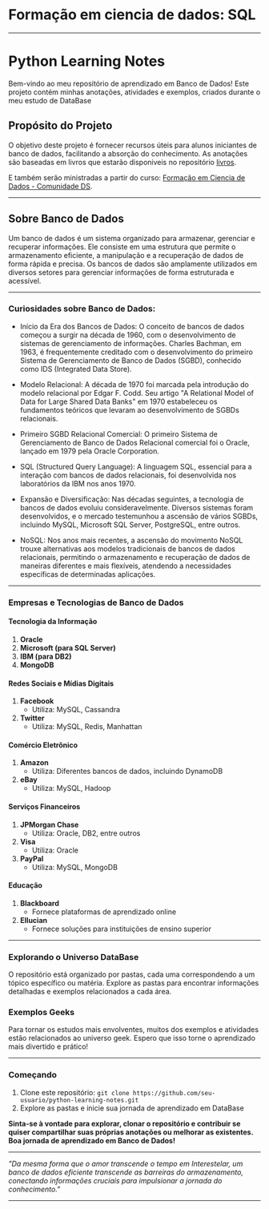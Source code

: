 # Formação em ciencia de dados: SQL 
---
# Python Learning Notes

Bem-vindo ao meu repositório de aprendizado em Banco de Dados! Este projeto contém minhas anotações, atividades e exemplos, criados durante o meu estudo de DataBase

## Propósito do Projeto

O objetivo deste projeto é fornecer recursos úteis para alunos iniciantes de banco de dados, facilitando a absorção do conhecimento. As anotações são baseadas em livros que estarão disponiveis no repositório [livros](https://github.com/Maysa502/Database-Exploration/tree/main/Livros).

E também serão ministradas a partir do curso: [Formação em Ciencia de Dados - Comunidade DS](https://www.comunidadeds.com/formacao-profissional-ciencia-de-dados?gad_source=1&gclid=CjwKCAiAlJKuBhAdEiwAnZb7lek6ybIYm2eBR3Dg5b1iDiUAiW0dFzG_0BbpxmcAHc3kdFtoggtr1BoCnQoQAvD_BwE).



---


## Sobre Banco de Dados

Um banco de dados é um sistema organizado para armazenar, gerenciar e recuperar informações. Ele consiste em uma estrutura que permite o armazenamento eficiente, a manipulação e a recuperação de dados de forma rápida e precisa. Os bancos de dados são amplamente utilizados em diversos setores para gerenciar informações de forma estruturada e acessível.

---

### Curiosidades sobre Banco de Dados:

- Início da Era dos Bancos de Dados: O conceito de bancos de dados começou a surgir na década de 1960, com o desenvolvimento de sistemas de gerenciamento de informações. Charles Bachman, em 1963, é frequentemente creditado com o desenvolvimento do primeiro Sistema de Gerenciamento de Banco de Dados (SGBD), conhecido como IDS (Integrated Data Store).

- Modelo Relacional: A década de 1970 foi marcada pela introdução do modelo relacional por Edgar F. Codd. Seu artigo "A Relational Model of Data for Large Shared Data Banks" em 1970 estabeleceu os fundamentos teóricos que levaram ao desenvolvimento de SGBDs relacionais.

- Primeiro SGBD Relacional Comercial: O primeiro Sistema de Gerenciamento de Banco de Dados Relacional comercial foi o Oracle, lançado em 1979 pela Oracle Corporation.

- SQL (Structured Query Language): A linguagem SQL, essencial para a interação com bancos de dados relacionais, foi desenvolvida nos laboratórios da IBM nos anos 1970.

- Expansão e Diversificação: Nas décadas seguintes, a tecnologia de bancos de dados evoluiu consideravelmente. Diversos sistemas foram desenvolvidos, e o mercado testemunhou a ascensão de vários SGBDs, incluindo MySQL, Microsoft SQL Server, PostgreSQL, entre outros.

- NoSQL: Nos anos mais recentes, a ascensão do movimento NoSQL trouxe alternativas aos modelos tradicionais de bancos de dados relacionais, permitindo o armazenamento e recuperação de dados de maneiras diferentes e mais flexíveis, atendendo a necessidades específicas de determinadas aplicações.


---
### Empresas e Tecnologias de Banco de Dados 

#### Tecnologia da Informação
1. **Oracle**
2. **Microsoft (para SQL Server)**
3. **IBM (para DB2)**
4. **MongoDB**

#### Redes Sociais e Mídias Digitais
1. **Facebook**
   - Utiliza: MySQL, Cassandra
2. **Twitter**
   - Utiliza: MySQL, Redis, Manhattan

#### Comércio Eletrônico
1. **Amazon**
   - Utiliza: Diferentes bancos de dados, incluindo DynamoDB
2. **eBay**
   - Utiliza: MySQL, Hadoop

#### Serviços Financeiros
1. **JPMorgan Chase**
   - Utiliza: Oracle, DB2, entre outros
2. **Visa**
   - Utiliza: Oracle
3. **PayPal**
   - Utiliza: MySQL, MongoDB

#### Educação
1. **Blackboard**
   - Fornece plataformas de aprendizado online
2. **Ellucian**
   - Fornece soluções para instituições de ensino superior
---

### Explorando o Universo DataBase

O repositório está organizado por pastas, cada uma correspondendo a um tópico específico ou matéria. Explore as pastas para encontrar informações detalhadas e exemplos relacionados a cada área.



### Exemplos Geeks

Para tornar os estudos mais envolventes, muitos dos exemplos e atividades estão relacionados ao universo geek. Espero que isso torne o aprendizado mais divertido e prático!

---

### Começando

1. Clone este repositório: `git clone https://github.com/seu-usuario/python-learning-notes.git`
2. Explore as pastas e inicie sua jornada de aprendizado em DataBase


**Sinta-se à vontade para explorar, clonar o repositório e contribuir se quiser compartilhar suas próprias anotações ou melhorar as existentes. Boa jornada de aprendizado em Banco de Dados!**

---
 *"Da mesma forma que o amor transcende o tempo em Interestelar, um banco de dados eficiente transcende as barreiras do armazenamento, conectando informações cruciais para impulsionar a jornada do conhecimento."*

---


